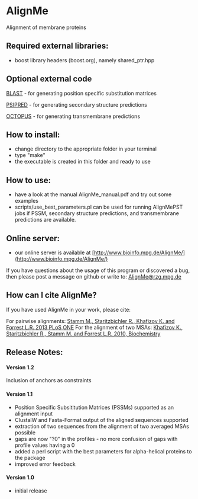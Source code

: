 # AlignMe
Alignment of membrane proteins

## Required external libraries:
- boost library headers (boost.org), namely shared_ptr.hpp 

## Optional external code
[BLAST](https://blast.ncbi.nlm.nih.gov/Blast.cgi?PAGE_TYPE=BlastDocs&DOC_TYPE=Download) - for generating position specific substitution matrices

[PSIPRED](http://bioinf.cs.ucl.ac.uk/software_downloads/) - for generating secondary structure predictions

[OCTOPUS](http://octopus.cbr.su.se/index.php?about=download) - for generating transmembrane predictions

## How to install:
- change directory to the appropriate folder in your terminal 
- type "make"
- the executable is created in this folder and ready to use 

## How to use:
- have a look at the manual AlignMe_manual.pdf and try out some examples
- scripts/use_best_parameters.pl can be used for running AlignMePST jobs if PSSM, secondary structure predictions, and transmembrane predictions are available.

## Online server:
- our online server is available at [http://www.bioinfo.mpg.de/AlignMe/](http://www.bioinfo.mpg.de/AlignMe/)

If you have questions about the usage of this program or discovered a 
bug, then please post a message on github or write to: AlignMe@rzg.mpg.de 

## How can I cite AlignMe?
If you have used AlignMe in your work, please cite:

For pairwise alignments:
[Stamm M., Staritzbichler R., Khafizov K. and Forrest L.R. 2013 PLoS ONE](http://www.plosone.org/article/info%3Adoi%2F10.1371%2Fjournal.pone.0057731)
For the alignment of two MSAs:
[Khafizov K., Staritzbichler R., Stamm M. and Forrest L.R. 2010, Biochemistry](http://pubs.acs.org/doi/abs/10.1021/bi101256x)

## Release Notes:

#### Version 1.2
Inclusion of anchors as constraints

#### Version 1.1
- Position Specific Subsititution Matrices (PSSMs) supported as an alignment input
- ClustalW and Fasta-Format output of the aligned sequences supported
- extraction of two sequences from the alignment of two averaged MSAs possible
- gaps are now "?0" in the profiles - no more confusion of gaps with profile values having a 0
- added a perl script with the best parameters for alpha-helical proteins to the package
- improved error feedback

#### Version 1.0 
- initial release 
